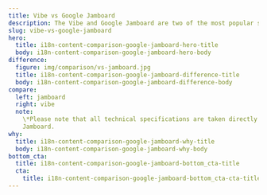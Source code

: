 ```yaml
---
title: Vibe vs Google Jamboard
description: The Vibe and Google Jamboard are two of the most popular smart whiteboards, but which one is the best? Time to find out!
slug: vibe-vs-google-jamboard
hero:
  title: i18n-content-comparison-google-jamboard-hero-title
  body: i18n-content-comparison-google-jamboard-hero-body
difference:
  figure: img/comparison/vs-jamboard.jpg
  title: i18n-content-comparison-google-jamboard-difference-title
  body: i18n-content-comparison-google-jamboard-difference-body
compare:
  left: jamboard
  right: vibe
  note:
    \*Please note that all technical specifications are taken directly from Google
    Jamboard.
why:
  title: i18n-content-comparison-google-jamboard-why-title
  body: i18n-content-comparison-google-jamboard-why-body
bottom_cta:
  title: i18n-content-comparison-google-jamboard-bottom_cta-title
  cta:
    title: i18n-content-comparison-google-jamboard-bottom_cta-cta-title
---
```

